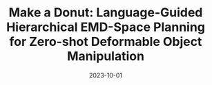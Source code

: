 ---
title: "Make a Donut: Language-Guided Hierarchical EMD-Space Planning for Zero-shot Deformable Object Manipulation"
collection: publications
permalink: /publications/donut
excerpt: "Deformable object manipulation stands as one of the most captivating yet formidable challenges in robotics. While previous techniques have predominantly relied on learning latent dynamics through demonstrations, typically represented as either particles or images, there exists a pertinent limitation: acquiring suitable demonstrations, especially for long-horizon tasks, can be elusive. Moreover, basing learning entirely on demonstrations can hamper the model's ability to generalize beyond the demonstrated tasks. In this work, we introduce a demonstration-free hierarchical planning approach capable of tackling intricate long-horizon tasks without necessitating any training. We employ large language models (LLMs) to articulate a high-level, stage-by-stage plan corresponding to a specified task. For every individual stage, the LLM provides both the tool's name and the Python code to craft intermediate subgoal point clouds. With the tool and subgoal for a particular stage at our disposal, we present a granular closed-loop model predictive control strategy. This leverages Differentiable Physics with Point-to-Point correspondence (DiffPhysics-P2P) loss in the earth mover distance (EMD) space, applied iteratively. Experimental findings affirm that our technique surpasses multiple benchmarks in dough manipulation, spanning both short and long horizons. Remarkably, our model demonstrates robust generalization capabilities to novel and previously unencountered complex tasks without any preliminary demonstrations. We further substantiate our approach with experimental trials on real-world robotic platforms."
date: '2023-10-01'
venue: 'Arxiv'
image: '/images/donut.png'
weight: 300
arxiv: 'https://arxiv.org/abs/2311.02787'
site: '/projects/donut'
citation: 'You, Y., Shen, B., Deng, C., Geng, H., Wang, H., & Guibas, L. (2023). Make a Donut: Language-Guided Hierarchical EMD-Space Planning for Zero-shot Deformable Object Manipulation. arXiv preprint arXiv:2311.02787.'
authors: '<b>Yang You</b>, Bokui Shen, Congyue Deng, Haoran Geng, He Wang, Leonidas Guibas'
---